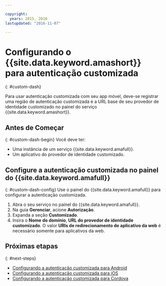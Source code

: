 ```yaml
---

copyright:
  years: 2015, 2016
lastupdated: "2016-11-07"

---
```


# Configurando o {{site.data.keyword.amashort}} para autenticação customizada
{: #custom-dash}


Para usar autenticação customizada com seu app móvel, deve-se registrar uma região de autenticação customizada e a URL base de seu provedor de identidade customizado no painel do serviço {{site.data.keyword.amashort}}.

## Antes de Começar
{: #custom-dash-begin}
Você deve ter:
* Uma instância de um serviço
{{site.data.keyword.amafull}}.
* Um aplicativo do provedor de identidade customizado.

## Configure a autenticação customizada no painel do {{site.data.keyword.amafull}}
{: #custom-dash-config}
Use o painel do {{site.data.keyword.amafull}} para configurar a autenticação customizada.

1. Abra o seu serviço no painel do {{site.data.keyword.amafull}}.
1. Na guia **Gerenciar**, acione
**Autorização**.
1. Expanda a seção **Customizado**. 
1. Insira o **Nome do domínio**,
**URL do provedor de identidade customizado**.
O valor **URIs de redirecionamento de aplicativo da
web** é necessário somente para aplicativos da web.

## Próximas etapas
{: #next-steps}
* [Configurando a autenticação customizada para Android](custom-auth-android.html)
* [Configurando a autenticação customizada para iOS](custom-auth-ios.html)
* [Configurando a autenticação customizada para Cordova](custom-auth-cordova.html)

